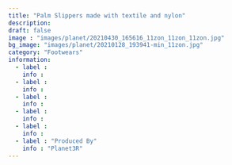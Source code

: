 ```yaml
---
title: "Palm Slippers made with textile and nylon"
description: 
draft: false
image : "images/planet/20210430_165616_11zon_11zon_11zon.jpg"
bg_image: "images/planet/20210128_193941-min_11zon.jpg"
category: "Footwears"
information:
  - label : 
    info : 
  - label : 
    info : 
  - label : 
    info : 
  - label : 
    info : 
  - label : 
    info : 
  - label : "Produced By"
    info : "Planet3R"
---
```



